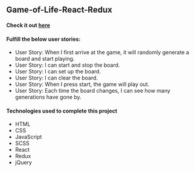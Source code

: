 ## Game-of-Life-React-Redux
#### Check it out [here](https://c0d0er.github.io/Game-of-Life-React-Redux/)

#### Fulfill the below user stories:
- User Story: When I first arrive at the game, it will randomly generate a board and start playing.
- User Story: I can start and stop the board.
- User Story: I can set up the board.
- User Story: I can clear the board.
- User Story: When I press start, the game will play out.
- User Story: Each time the board changes, I can see how many generations have gone by.

#### Technologies used to complete this project
- HTML
- CSS
- JavaScript
- SCSS
- React
- Redux
- jQuery
